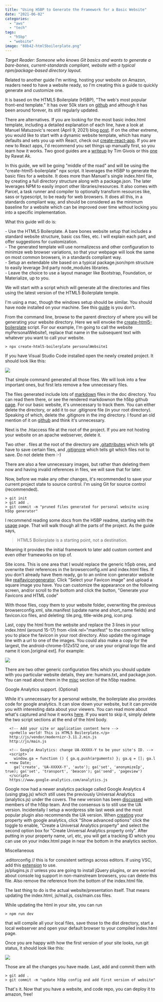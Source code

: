 ```yaml
---
title: "Using H5BP to Generate the Framework for a Basic Website"
date: "2021-06-02"
categories: 
  - "aws"
  - "tech"
tags: 
  - "h5bp"
  - "website"
image: "88b42-html5boilerplate.png"
---
```


_Target Reader: Someone who knows Git basics and wants to generate a bare-bones, current-standards compliant, website with a typical npm/package-based directory layout._

Related to another guide I'm writing, hosting your website on Amazon, readers need to have a website ready, so I'm creating this a guide to quickly generate and customize one.  
  
It is based on the HTML5 Boilerplate (H5BP), "The web's most popular front-end template." It has over 50k stars on [github](https://github.com/h5bp/html5-boilerplate) and although it has been around forever, its still regularly updated.

There are alternatives. If you are looking for the most basic index.html template, including a detailed explanation of each line, have a look at Manuel Matuzovic's recent (April 9, 2021) blog [post](https://www.matuzo.at/blog/html-boilerplate/). If on the other extreme, you would like to start with a dynamic website template, which has many defaults and sets you up with React, check out [create-react-app](https://github.com/facebook/create-react-app). If you are new to React apps, I'd recommend you set things up manually first, so you learn how it works. Two good guides are a [writeup](https://medium.com/@tim.givois.mendez/create-a-react-project-from-scratch-without-create-react-app-f02fce4e05b) by Tim Givois or this [one](https://www.srijan.net/resources/blog/setup-react-app-from-square-one-without-using-create-react-app) by Rawat Ak.

In this guide, we will be going "middle of the road" and will be using the "create-html5-boilerplate" npx script. It leverages the H5BP to generate the basic files for a website. It does more than Manuel's single index.html file, by creating a full directory structure along with a package.json. The later leverages NPM to easily import other libraries/resources. It also comes with Parcel, a task runner and compiler to optionally transform resources like, sass or typescript, to be ready for web browsers. It does all this, in a standards compliant way, and should be considered as the minimum baseline for a website which can be improved over time without locking you into a specific implementation.

What this guide will do is:

\- Use the HTML5 Boilerplate. A bare bones website setup that includes a standard website structure, basic css files, etc. I will explain each part, and offer suggestions for customization.  
\- The generated template will use normalizecss and other configuration to minimize web browser variations, so that your webpage will look the same on most common browsers, in a standards compliant way.  
\- Setup an extendable site based on a typical package.json/npm structure to easily leverage 3rd party node\_modules libraries.  
\- Leave the choice to use a layout manager like Bootstrap, Foundation, or Materialize, up to you.

We will start with a script which will generate all the directories and files using the latest version of the HTML5 Boilerplate temple.

I'm using a mac, though the windows setup should be similar. You should have node installed on your machine. See this [guide](https://docs.npmjs.com/downloading-and-installing-node-js-and-npm) is you don't.

From the command line, browse to the parent directory of where you will be generating your website directory. Here we will envoke the [create-html5-boilerplate](https://github.com/h5bp/create-html5-boilerplate) script. For our example, I'm going to call the website myPersonalWebsite1, replace that name in the subsequent text with whatever you want to call your website.

```
> npx create-html5-boilerplate personalWebsite1
```

If you have Visual Studio Code installed open the newly created project. It should look like this:

![](images/4c962-h5bp_dir_structure.png)

That simple command generated all those files. We will look into a few important ones, but first lets remove a few unnecessary files.

The files generated include lots of [markdown](https://en.wikipedia.org/wiki/Markdown) files in the doc directory. You can read them there, or see the rendered markdownon the h5bp github [page](https://github.com/h5bp/html5-boilerplate/blob/v8.0.0/dist/doc/TOC.md). For our basic website, it's unnecessary to track them. You can either delete the directory, or add it to our .gitignore file (in your root directory). Speaking of which, delete the .gitignore in the img directory. I found an old mention of it on [github](https://github.com/h5bp/html5-boilerplate/issues/1162) and think it's unnecessary.

Next is the .htaccess file at the root of the project. If you are not hosting your website on an apache webserver, delete it.

Two other . files at the root of the directory are [.gitattributes](https://dev.to/deadlybyte/please-add-gitattributes-to-your-git-repository-1jld) which tells git have to save certain files, and [.gitignore](https://git-scm.com/docs/gitignore/en) which tells git which files not to save. Do not delete them :-)

There are also a few unnecessary images, but rather than deleting them now and having invalid references in files, we will save that for later.

Now, before we make any other changes, it's recommended to save your current project state to source control. I'm using Git for source control (recommended).

```
> git init
> git add .
> git commit -m "pruned files generated for personal website using h5bp generator"
```

I recommend reading some docs from the H5BP readme, starting with the [usage](https://github.com/h5bp/html5-boilerplate/blob/v8.0.0/dist/doc/usage.md) page. That will walk though all the parts of the project. As the guide says,

> HTML5 Boilerplate is a starting point, not a destination.

Meaning it provides the initial framework to later add custom content and even other frameworks on top of.

Site icons. This is one area that I would replace the generic h5pb ones, and overwrite their references in the browserconfig.xml and index.html files. If you don't already have them ready, go to an online icon generator website like [realfavicongenerator](https://realfavicongenerator.net). Click "Select your Favicon image" and upload a square image you have. You can customize the appearance on the following screen, and/or scroll to the bottom and click the button, "Generate your Favicons and HTML code"

With those files, copy them to your website folder, overwriting the previous browserconfig.xml, site.manifest (update name and short\_name fields) and favicon.ico files, and deleting: tile.png, title-wide.png, icon.png.

Last, copy the html from the website and replace the 3 lines in your index.html (around 15-17) from <link rel="manifest" to the comment telling you to place the favicon in your root directory. Also update the og:image line with a url to one of the images. You could also make a copy for the largest, the android-chrome-512x512 one, or use your original logo file and name it icon.\[original ext\]. For example:

![](images/78167-faviconupdates-1-1024x300-1.png)

There are two other generic configuration files which you should update with you particular website details, they are: humans.txt, and package.json. You can read about them in the [misc](https://github.com/h5bp/html5-boilerplate/blob/v8.0.0/dist/doc/misc.md#humanstxt) section of the h5bp readme.

Google Analytics support. (Optional)

While it's unnecessary for a personal website, the boilerplate also provides code for google analytics. It can slow down your website, but it can provide you with interesting data about your viewers. You can read more about what's captured and how it works [here](https://developers.google.com/analytics/devguides/collection/analyticsjs). If you want to skip it, simply delete the two script sections at the end of the html body.

```
  <!-- Add your site or application content here -->
  <p>Hello world! This is HTML5 Boilerplate.</p>
  http://js/vendor/modernizr-3.11.2.min.js
  http://js/main.js

  <!-- Google Analytics: change UA-XXXXX-Y to be your site's ID. -->
  <script>
    window.ga = function () { ga.q.push(arguments) }; ga.q = []; ga.l = +new Date;
    ga('create', 'UA-XXXXX-Y', 'auto'); ga('set', 'anonymizeIp', true); ga('set', 'transport', 'beacon'); ga('send', 'pageview')
  </script>
  https://www.google-analytics.com/analytics.js
```

Google now had a newer analytics package called Google Analytics 4 (using gtag.js) which still uses the previously Universal Analytics (analytics.js) under the covers. The new version has been [discussed](https://github.com/h5bp/html5-boilerplate/issues/2014) with members of the h5bp team. And the consensus is to still use the UA version. Incidentally I setup a wordpress site last week and the most popular plugin also recommends the UA version. When [creating](https://analytics.google.com/analytics/web/#/a182708740p252390553/admin/property/create) your property with google analytics, click "Show advanced options" click the toggle to enable, "Create a Universal Analytics property" and select the second option box for "Create Universal Analytics property only". After putting in your property name, url, etc, you will get a tracking ID which you can use on your index.html page in near the bottom in the analytics section.

Miscellaneous

.editorconfig // this is for consistent settings across editors. If using VSC, add this [extension](https://marketplace.visualstudio.com/items?itemName=EditorConfig.EditorConfig) to use.  
js/plugins.js // unless you are going to install jQuery plugins, or are worried about console log support in non-mainstream browsers, you can delete this file. Also remove the reference from the bottom of the index.html file.

The last thing to do is the actual website/presentation itself. That means updating the index.html, js/mail.js, css/main.css files.

While updating the html in your site, you can run

```
> npm run dev
```

that will compile all your local files, save those to the dist directory, start a local webserver and open your default browser to your compiled index.html page.

Once you are happy with how the first version of your site looks, run git status, it should look like this:

![](images/1738f-gitstatusafterchanges-1024x845-1.png)

Those are all the changes you have made. Last, add and commit them with

```
> git add .
> git commit -m "update h5bp config and add first version of website"
```

That's it. Now that you have a website, and code repo, you can deploy it to amazon, free!
